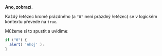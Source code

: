 **Ano, zobrazí.**

Každý řetězec kromě prázdného (a `"0"` není prázdný řetězec) se v logickém kontextu převede na `true`.

Můžeme si to spustit a uvidíme:

```js run
if ("0") {
  alert( 'Ahoj' );
}
```

